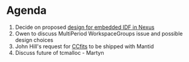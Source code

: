 Agenda
======
1. Decide on proposed [design for embedded IDF in Nexus](https://github.com/mantidproject/documents/blob/master/Design/EmbeddedInstrumentInfoNexus.md)
2. Owen to discuss MultiPeriod WorkspaceGroups issue and possible design choices
3. John Hill's request for [CCfits](http://heasarc.gsfc.nasa.gov/fitsio/CCfits/) to be shipped with Mantid
4. Discuss future of tcmalloc - Martyn
